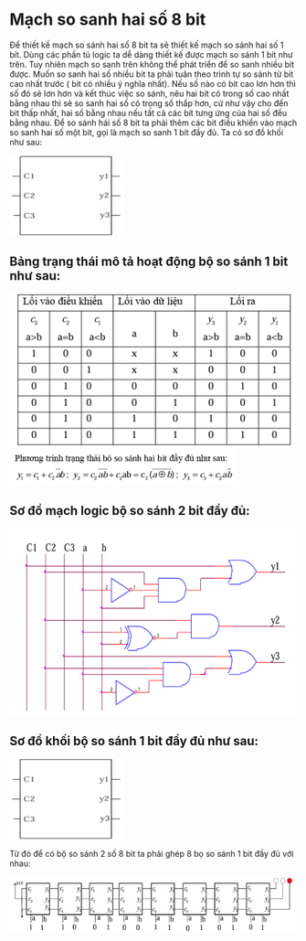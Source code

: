  # Mạch so sanh hai số 8 bit 
  Để thiết kế mạch so sánh hai số 8 bit ta sẻ thiết kế mạch so sánh hai số 1 bít. 
  Dùng các phần tủ logic ta dễ dàng thiết kế được mạch so sánh 1 bít như trên. Tuy 
  nhiên mạch so sanh trên không thể phát triển để so sanh nhiều bit được. Muốn so 
  sanh hai số nhiều bit ta phải tuân theo trình tự so sánh từ bit cao nhất trước ( bit có 
  nhiều ý nghĩa nhất). Nếu số nào có bit cao lơn hơn thì số đó sẻ lơn hơn và kết thúc 
  việc so sánh, nêu hai bít có trong số cao nhất bằng nhau thì sẻ so sanh hai số có 
  trọng số thấp hơn, cứ như vậy cho đến bit thấp nhất, hai số bằng nhau nếu tất cả các 
  bít tưng ứng của hai số đều bằng nhau. Để so sánh hái số 8 bit ta phải thêm các bit 
  điều khiển vào mạch so sanh hai số một bit, gọi là mạch so sanh 1 bít đầy đủ. Ta có 
  sơ đồ khối như sau:
  
<img src="Sơ đồ khối bộ so sánh 1 bit đầy đủ.png" width="200" >  

## Bảng trạng thái mô tả hoạt động bộ so sánh 1 bit như sau:

<img src="Bảng mô tả trạng thái.png" width="600" >  

<img src="Phương trình trạng thái bộ so sánh 2 bit đầy đủ.png" width="400" >  

## Sơ đồ mạch logic bộ so sánh 2 bit đầy đủ:

<img src="Sơ đồ mạch logic bộ so sánh 2bit đầy đủ.png" width="600" >  

## Sơ đồ khối bộ so sánh 1 bit đầy đủ như sau:

<img src="Sơ đồ khối bộ so sánh 1 bit đầy đủ.png" width="200" >  

Từ đó để có bộ so sánh 2 số 8 bit ta phải ghép 8 bọ so sánh 1 bit đầy đủ với nhau: 

<img src="Sơ đồ bộ so sánh hai số nhị phân 8 bit.png" width="700" >  

